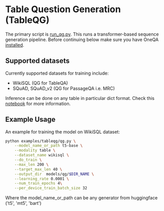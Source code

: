 # Table Question Generation (TableQG)

The primary script is [run_qg.py](./run_qg.py).  This runs a transformer-based sequence generation pipeline.
Before continuing below make sure you have OneQA [installed](../../README.md#Installation).

## Supported datasets
Currently supported datasets for training include:
- WikiSQL (QG for TableQA)
- SQuAD, SQuAD_v2 (QG for PassageQA i.e. MRC)

Inference can be done on any table in particular dict format. Check this [notebook](../../notebooks/tableqg/tableqg_inference.ipynb) for more information.

## Example Usage
An example for training the model on WikiSQL dataset:

```bash
python examples/tableqg/qg.py \
    --model_name_or_path t5-base \
    --modality table \
    --dataset_name wikisql \
    --do_train \
    --max_len 200 \
    --target_max_len 40 \
    --output_dir  models/qg/$DIR_NAME \
    --learning_rate 0.0001 \
    --num_train_epochs 4\
    --per_device_train_batch_size 32
```
Where the model_name_or_path can be any generator from huggingface ('t5', 'mt5', 'bart')

